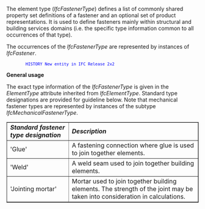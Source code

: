﻿The element type (_IfcFastenerType_) defines a list of commonly shared property set definitions of a fastener and an optional set of product representations. It is used to define fasteners mainly within structural and building services domains (i.e. the specific type information common to all occurrences of that type).

The occurrences of the _IfcFastenerType_ are represented by instances of _IfcFastener_.

> <font color="#0000FF" size="-1">
            HISTORY New entity in IFC Release 2x2
</font>

**General usage**

The exact type information of the _IfcFastenerType_ is given in the _ElementType_ attribute inherited from _IfcElementType_. Standard type designations are provided for guideline below. Note that mechanical fastener types are represented by instances of the subtype _IfcMechanicalFastenerType_.

<table border="1">

   <tr>
       <td><i><b>Standard fastener type designation</b></i></td>
       <td><i><b>Description</b></i></td>
   </tr>
   <tr>
       <td>'Glue'</td>
       <td>A fastening connection where glue is used to join together elements.</td>
   </tr>
   <tr>
       <td>'Weld'</td>
       <td>A weld seam used to join together building elements.</td>
   </tr>
   <tr>
       <td>'Jointing mortar'</td>
       <td>Mortar used to join together building elements.
           The strength of the joint may be taken into consideration in calculations.</td>
   </tr>

</table>
